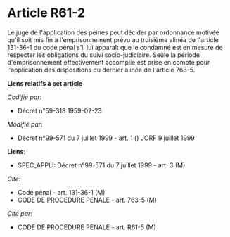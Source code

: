 # Article R61-2

Le juge de l'application des peines peut décider par ordonnance motivée qu'il soit mis fin à l'emprisonnement prévu au
troisième alinéa de l'article 131-36-1 du code pénal s'il lui apparaît que le condamné est en mesure de respecter les
obligations du suivi socio-judiciaire. Seule la période d'emprisonnement effectivement accomplie est prise en compte pour
l'application des dispositions du dernier alinéa de l'article 763-5.

**Liens relatifs à cet article**

_Codifié par_:

  - Décret n°59-318 1959-02-23

_Modifié par_:

  - Décret n°99-571 du 7 juillet 1999 - art. 1 () JORF 9 juillet 1999

**Liens**:

  - SPEC_APPLI: Décret n°99-571 du 7 juillet 1999 - art. 3 (M)

_Cite_:

  - Code pénal - art. 131-36-1 (M)
  - CODE DE PROCEDURE PENALE - art. 763-5 (M)

_Cité par_:

  - CODE DE PROCEDURE PENALE - art. R61-5 (M)
